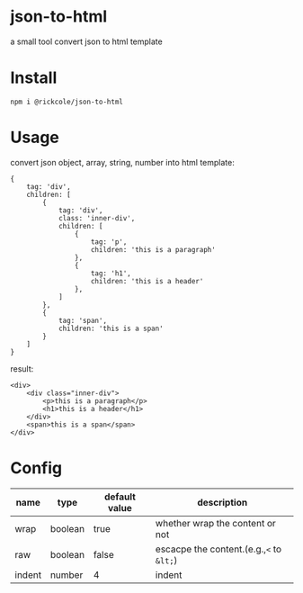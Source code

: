 # json-to-html
a small tool convert json to html template

# Install
```
npm i @rickcole/json-to-html
```

# Usage
convert json object, array, string, number into html template:
```
{
    tag: 'div',
    children: [
        {
            tag: 'div',
            class: 'inner-div',
            children: [
                {
                    tag: 'p',
                    children: 'this is a paragraph'
                },
                {
                    tag: 'h1',
                    children: 'this is a header'
                },
            ]
        },
        {
            tag: 'span',
            children: 'this is a span'
        }
    ]
}
```
result:
```
<div>
    <div class="inner-div">
        <p>this is a paragraph</p>
        <h1>this is a header</h1>
    </div>
    <span>this is a span</span>
</div>
```

# Config
| name   | type    | default value | description                              |
| ------ | ------- | ------------- | ---------------------------------------- |
| wrap   | boolean | true          | whether wrap the content or not          |
| raw    | boolean | false         | escacpe the content.(e.g.,`<` to `&lt;`) |
| indent | number  | 4             | indent                                   |